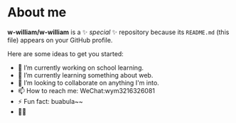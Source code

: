 # About me 

**w-william/w-william** is a ✨ _special_ ✨ repository because its `README.md` (this file) appears on your GitHub profile.

Here are some ideas to get you started:

- 🔭 I’m currently working on school learning.
- 🌱 I’m currently learning something about web.
- 👯 I’m looking to collaborate on anything I'm into.
- 📫 How to reach me: WeChat:wym3216326081
- ⚡ Fun fact: buabula~~
- :see_no_evil::hear_no_evil:
